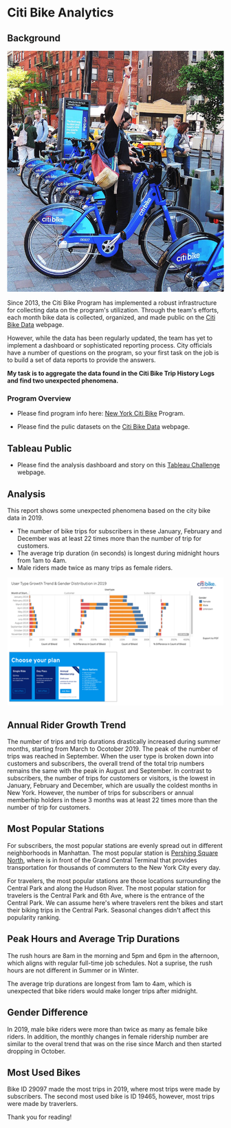 # Citi Bike Analytics

## Background

![Citi-Bikes](Images/citi-bike-station-bikes.jpg)

Since 2013, the Citi Bike Program has implemented a robust infrastructure for collecting data on the program's utilization. Through the team's efforts, each month bike data is collected, organized, and made public on the [Citi Bike Data](https://www.citibikenyc.com/system-data) webpage.

However, while the data has been regularly updated, the team has yet to implement a dashboard or sophisticated reporting process. City officials have a number of questions on the program, so your first task on the job is to build a set of data reports to provide the answers.

**My task is to aggregate the data found in the Citi Bike Trip History Logs and find two unexpected phenomena.** 

### Program Overview 

* Please find program info here: [New York Citi Bike](https://en.wikipedia.org/wiki/Citi_Bike) Program. 

* Please find the pulic datasets on the [Citi Bike Data](https://www.citibikenyc.com/system-data) webpage.

## Tableau Public 

* Please find the analysis dashboard and story on this [Tableau Challenge](https://public.tableau.com/views/TableauChallenge_15957306241710/Story1?:language=en&:display_count=y&:origin=viz_share_link) webpage. 


## Analysis

This report shows some unexpected phenomena based on the city bike data in 2019. 

* The number of bike trips for subscribers in these January, February and December was at least 22 times more than the number of trip for customers. 
* The average trip duration (in seconds) is longest during midnight hours from 1am to 4am.
* Male riders made twice as many trips as female riders. 

![Tableau Dashboard](Images/tableau_pic.png)

## Annual Rider Growth Trend

The number of trips and trip durations drastically increased during summer months, starting from March to Ocotober 2019. The peak of the number of trips was reached in September. When the user type is broken down into customers and subscribers, the overall trend of the total trip numbers remains the same with the peak in August and September. In contrast to subscribers, the number of trips for customers or visitors, is the lowest in January, February and December, which are usually the coldest months in New York. However, the number of trips for subscribers or annual memberhip holders in these 3 months was at least 22 times more than the number of trip for customers.

## Most Popular Stations

For subscribers, the most popular stations are evenly spread out in different neighborhoods in Manhattan. The most popular station is [Pershing Square North](https://en.wikipedia.org/wiki/Pershing_Square,_Manhattan), where is in front of the Grand Central Terminal that provides transportation for thousands of commuters to the New York City every day. 

For travelers, the most popular stations are those locations surrounding the Central Park and along the Hudson River. The most popular station for travelers is the Central Park and 6th Ave, where is the entrance of the Central Park. We can assume here's where travelers rent the bikes and start their biking trips in the Central Park. Seasonal changes didn't affect this popularity ranking. 

## Peak Hours and Average Trip Durations

The rush hours are 8am in the morning and 5pm and 6pm in the afternoon, which aligns with regular full-time job schedules. Not a suprise, the rush hours are not different in Summer or in Winter. 

The average trip durations are longest from 1am to 4am, which is unexpected that bike riders would make longer trips after midnight. 

## Gender Difference

In 2019, male bike riders were more than twice as many as female bike riders. In addition, the monthly changes in female ridership number are similar to the overal trend that was on the rise since March and then started dropping in October. 

## Most Used Bikes

Bike ID 29097 made the most trips in 2019, where most trips were made by subscribers. The second most used bike is ID 19465, however, most trips were made by traverlers. 


Thank you for reading!